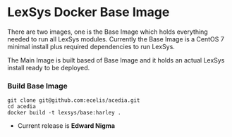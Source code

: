# LexSys Docker Base Image

There are two images, one is the Base Image which holds everything
needed to run all LexSys modules. Currently the Base Image is a CentOS 7
minimal install plus required dependencies to run LexSys.

The Main Image is built based of Base Image and it holds an actual
LexSys install ready to be deployed.


### Build Base Image


    git clone git@github.com:ecelis/acedia.git
    cd acedia
    docker build -t lexsys/base:harley .


* Current release is **Edward Nigma**
